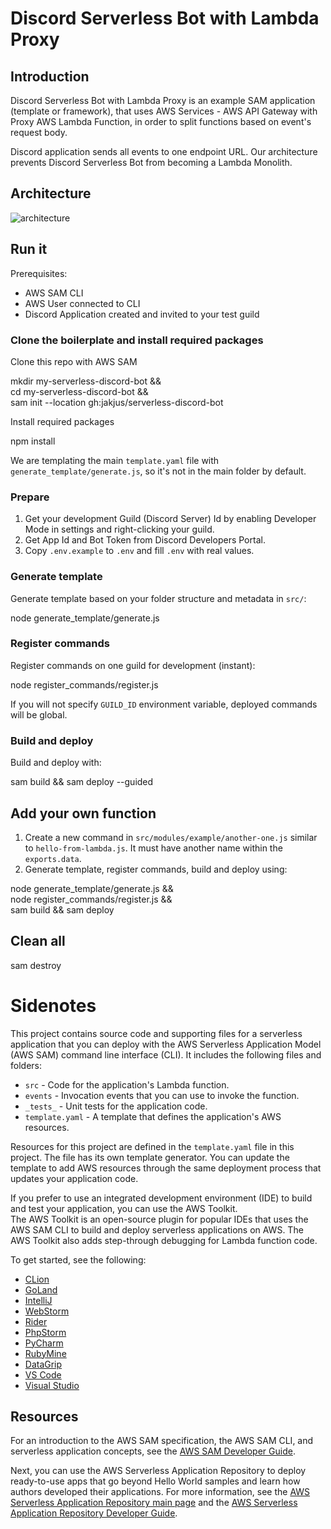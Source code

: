 # Discord Serverless Bot with Lambda Proxy

## Introduction
Discord Serverless Bot with Lambda Proxy is an example SAM application (template or framework), that uses AWS Services - AWS API Gateway with Proxy AWS Lambda Function, in order to split functions based on event's request body.

Discord application sends all events to one endpoint URL. Our architecture prevents Discord Serverless Bot from becoming a Lambda Monolith.

## Architecture
![architecture](./architecture.png)

## Run it

Prerequisites:
- AWS SAM CLI
- AWS User connected to CLI
- Discord Application created and invited to your test guild

### Clone the boilerplate and install required packages
Clone this repo with AWS SAM


mkdir my-serverless-discord-bot && \
cd my-serverless-discord-bot && \
sam init --location gh:jakjus/serverless-discord-bot


Install required packages

npm install


We are templating the main `template.yaml` file with `generate_template/generate.js`, so it's not in the main folder by default.

### Prepare
1. Get your development Guild (Discord Server) Id by enabling Developer Mode in settings and right-clicking your guild.
2. Get App Id and Bot Token from Discord Developers Portal.
3. Copy `.env.example` to `.env` and fill `.env` with real values.

### Generate template
Generate template based on your folder structure and metadata in `src/`:

node generate_template/generate.js


### Register commands
Register commands on one guild for development (instant):

node register_commands/register.js


If you will not specify `GUILD_ID` environment variable, deployed commands will be global.

### Build and deploy
Build and deploy with:

sam build && sam deploy --guided


## Add your own function
1. Create a new command in `src/modules/example/another-one.js` similar to `hello-from-lambda.js`. It must have another name within the `exports.data`.
2. Generate template, register commands, build and deploy using:

node generate_template/generate.js && \
node register_commands/register.js && \
sam build && sam deploy


## Clean all

sam destroy



# Sidenotes

This project contains source code and supporting files for a serverless application that you can deploy with the AWS Serverless Application Model (AWS SAM) command line interface (CLI). It includes the following files and folders:

- `src` - Code for the application's Lambda function.
- `events` - Invocation events that you can use to invoke the function.
- `_tests_` - Unit tests for the application code. 
- `template.yaml` - A template that defines the application's AWS resources.

Resources for this project are defined in the `template.yaml` file in this project. The file has its own template generator. You can update the template to add AWS resources through the same deployment process that updates your application code.

If you prefer to use an integrated development environment (IDE) to build and test your application, you can use the AWS Toolkit.  
The AWS Toolkit is an open-source plugin for popular IDEs that uses the AWS SAM CLI to build and deploy serverless applications on AWS. The AWS Toolkit also adds step-through debugging for Lambda function code. 

To get started, see the following:

* [CLion](https://docs.aws.amazon.com/toolkit-for-jetbrains/latest/userguide/welcome.html)
* [GoLand](https://docs.aws.amazon.com/toolkit-for-jetbrains/latest/userguide/welcome.html)
* [IntelliJ](https://docs.aws.amazon.com/toolkit-for-jetbrains/latest/userguide/welcome.html)
* [WebStorm](https://docs.aws.amazon.com/toolkit-for-jetbrains/latest/userguide/welcome.html)
* [Rider](https://docs.aws.amazon.com/toolkit-for-jetbrains/latest/userguide/welcome.html)
* [PhpStorm](https://docs.aws.amazon.com/toolkit-for-jetbrains/latest/userguide/welcome.html)
* [PyCharm](https://docs.aws.amazon.com/toolkit-for-jetbrains/latest/userguide/welcome.html)
* [RubyMine](https://docs.aws.amazon.com/toolkit-for-jetbrains/latest/userguide/welcome.html)
* [DataGrip](https://docs.aws.amazon.com/toolkit-for-jetbrains/latest/userguide/welcome.html)
* [VS Code](https://docs.aws.amazon.com/toolkit-for-vscode/latest/userguide/welcome.html)
* [Visual Studio](https://docs.aws.amazon.com/toolkit-for-visual-studio/latest/user-guide/welcome.html)

## Resources

For an introduction to the AWS SAM specification, the AWS SAM CLI, and serverless application concepts, see the [AWS SAM Developer Guide](https://docs.aws.amazon.com/serverless-application-model/latest/developerguide/what-is-sam.html).

Next, you can use the AWS Serverless Application Repository to deploy ready-to-use apps that go beyond Hello World samples and learn how authors developed their applications. For more information, see the [AWS Serverless Application Repository main page](https://aws.amazon.com/serverless/serverlessrepo/) and the [AWS Serverless Application Repository Developer Guide](https://docs.aws.amazon.com/serverlessrepo/latest/devguide/what-is-serverlessrepo.html).
